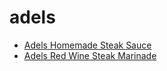 # adels

 * [Adels Homemade Steak Sauce](../index/a/adels-homemade-steak-sauce.json)
 * [Adels Red Wine Steak Marinade](../index/a/adels-red-wine-steak-marinade.json)
